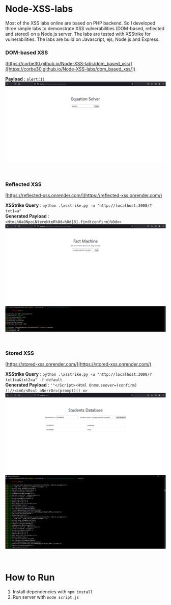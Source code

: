 # Node-XSS-labs
Most of the XSS labs online are based on PHP backend. So I developed three simple labs to demonstrate XSS vulnerabilities (DOM-based, reflected and stored) on a Node.js server. The labs are tested with XSStrike for vulnerabilities. The labs are build on Javascript, ejs, Node.js and Express.

### DOM-based XSS
[https://corbe30.github.io/Node-XSS-labs/dom_based_xss/]([https://corbe30.github.io/Node-XSS-labs/dom_based_xss/])

**Payload** : ```alert(1)```
![](https://raw.githubusercontent.com/Corbe30/Node-XSS-labs/main/images/dom-based-xss.png) 

<br />

### Reflected XSS
[https://reflected-xss.onrender.com/](https://reflected-xss.onrender.com/)

**XSStrike Query** : ```python .\xsstrike.py -u "http://localhost:3000/?txt1=a"``` \
**Generated Payload** : ```<HtmL%0aONpoiNtereNteR%0d=%0d[8].find(confirm)%0dx>```
![](https://raw.githubusercontent.com/Corbe30/Node-XSS-labs/main/images/reflected-xss.png)
![](https://raw.githubusercontent.com/Corbe30/Node-XSS-labs/main/images/reflected-xss-xsstrike.png)

<br />

### Stored XSS
[https://stored-xss.onrender.com/](https://stored-xss.onrender.com/)

**XSStrike Query** : ```python .\xsstrike.py -u "http://localhost:3000/?txt1=a&txt2=a" -f default``` \
**Generated Payload** : ```'"</Script><Html Onmouseover=(confirm)()//<imG/sRc=l oNerrOr=(prompt)() x>```
![](https://raw.githubusercontent.com/Corbe30/Node-XSS-labs/main/images/stored-xss.png)
![](https://raw.githubusercontent.com/Corbe30/Node-XSS-labs/main/images/stored-xss-xsstrike.png)

<br />

# How to Run
1. Install dependencies with ```npm install```
2. Run server with ```node script.js```
